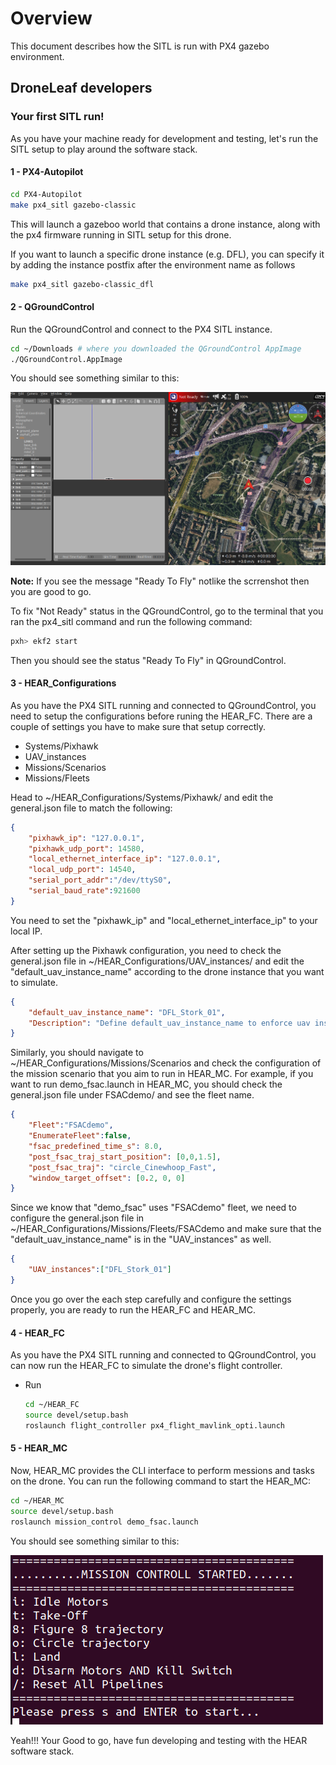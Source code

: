 # Overview

This document describes how the SITL is run with PX4 gazebo environment.


## DroneLeaf developers

### Your first SITL run!

As you have your machine ready for development and testing, let's run the SITL setup to play around the software stack.

#### 1 - PX4-Autopilot

```bash
cd PX4-Autopilot
make px4_sitl gazebo-classic
```
This will launch a gazeboo world that contains a drone instance, along with the px4 firmware running in SITL setup for this drone.

If you want to launch a specific drone instance (e.g. DFL), you can specify it by adding the instance postfix after the environment name as follows

```bash
make px4_sitl gazebo-classic_dfl
```

#### 2 - QGroundControl

Run the QGroundControl and connect to the PX4 SITL instance.

```bash
cd ~/Downloads # where you downloaded the QGroundControl AppImage
./QGroundControl.AppImage
```
You should see something similar to this:

![QGroundControl](media/QGroundControl-NotReady.png)

**Note:** If you see the message "Ready To Fly" notlike the scrrenshot then you are good to go.

To fix "Not Ready" status in the QGroundControl, go to the terminal that you ran the px4_sitl command and run the following command:

```bash
pxh> ekf2 start
```
Then you should see the status "Ready To Fly" in QGroundControl.

#### 3 - HEAR_Configurations
As you have the PX4 SITL running and connected to QGroundControl, you need to setup the configurations before runing the HEAR_FC. There are a couple of settings you have to make sure that setup correctly.

- Systems/Pixhawk
- UAV_instances
- Missions/Scenarios
- Missions/Fleets

Head to ~/HEAR_Configurations/Systems/Pixhawk/ and edit the general.json file to match the following:

```json
{
    "pixhawk_ip": "127.0.0.1",
    "pixhawk_udp_port": 14580,
    "local_ethernet_interface_ip": "127.0.0.1",
    "local_udp_port": 14540,
    "serial_port_addr":"/dev/ttyS0",
    "serial_baud_rate":921600
}
```
You need to set the "pixhawk_ip" and "local_ethernet_interface_ip" to your local IP.

After setting up the Pixhawk configuration, you need to check the general.json file in ~/HEAR_Configurations/UAV_instances/ and edit the "default_uav_instance_name" according to the drone instance that you want to simulate.

```json
{
    "default_uav_instance_name": "DFL_Stork_01",
    "Description": "Define default_uav_instance_name to enforce uav instance name on the current machine"
}
```

Similarly, you should navigate to ~/HEAR_Configurations/Missions/Scenarios and check the configuration of the mission scenario that you aim to run in HEAR_MC. For example, if you want to run demo_fsac.launch in HEAR_MC, you should check the general.json file under FSACdemo/ and see the fleet name.

```json
{
    "Fleet":"FSACdemo",
    "EnumerateFleet":false,
    "fsac_predefined_time_s": 8.0,
    "post_fsac_traj_start_position": [0,0,1.5],
    "post_fsac_traj": "circle_Cinewhoop_Fast",
    "window_target_offset": [0.2, 0, 0]
}
```

Since we know that "demo_fsac" uses "FSACdemo" fleet, we need to configure the general.json file in ~/HEAR_Configurations/Missions/Fleets/FSACdemo and make sure that the "default_uav_instance_name" is in the "UAV_instances" as well.


```json
{
    "UAV_instances":["DFL_Stork_01"]
}
```

Once you go over the each step carefully and configure the settings properly, you are ready to run the HEAR_FC and HEAR_MC.

#### 4 - HEAR_FC
As you have the PX4 SITL running and connected to QGroundControl, you can now run the HEAR_FC to simulate the drone's flight controller.

- Run
    ```bash
    cd ~/HEAR_FC
    source devel/setup.bash
    roslaunch flight_controller px4_flight_mavlink_opti.launch
    ```

#### 5 - HEAR_MC
Now, HEAR_MC provides the CLI interface to perform messions and tasks on the drone. You can run the following command to start the HEAR_MC:

```bash
cd ~/HEAR_MC
source devel/setup.bash
roslaunch mission_control demo_fsac.launch
```
You should see something similar to this:

![HEAR_MC](media/HEAR_MC-ExampleLaunch.png)

Yeah!!! Your Good to go, have fun developing and testing with the HEAR software stack.